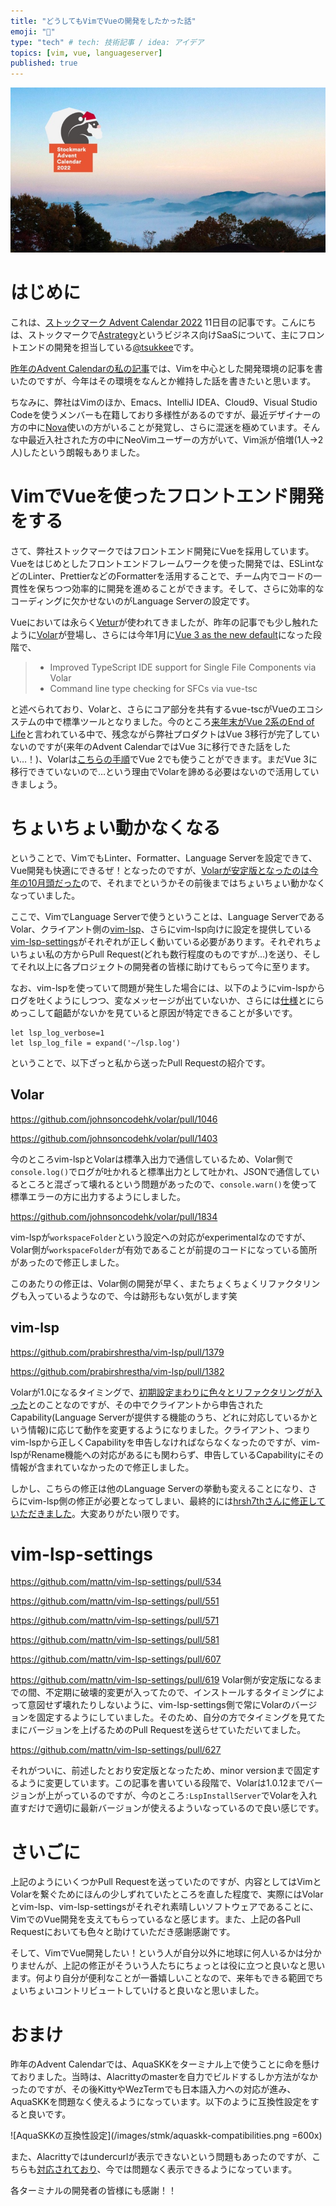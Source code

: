```yaml
---
title: "どうしてもVimでVueの開発をしたかった話"
emoji: "🤔"
type: "tech" # tech: 技術記事 / idea: アイデア
topics: [vim, vue, languageserver]
published: true
---
```


[![ストックマーク Advent Calendar 2022](/images/stmk/stmk-advent-calendar2022-banner.jpg)](https://adventar.org/calendars/7542 "ストックマーク Advent Calendar 2022 - Adventar")

# はじめに

これは、[ストックマーク Advent Calendar 2022](https://adventar.org/calendars/7542 "ストックマーク Advent Calendar 2022 - Adventar") 11日目の記事です。こんにちは、ストックマークで[Astrategy](https://stockmark.co.jp/product/astrategy "Astrategy | ストックマーク株式会社")というビジネス向けSaaSについて、主にフロントエンドの開発を担当している[@tsukkee](https://twitter.com/tsukkee)です。

[昨年のAdvent Calendarの私の記事](https://zenn.dev/tsukkee/articles/stmk_advent_calendar_vim)では、Vimを中心とした開発環境の記事を書いたのですが、今年はその環境をなんとか維持した話を書きたいと思います。

ちなみに、弊社はVimのほか、Emacs、IntelliJ IDEA、Cloud9、Visual Studio Codeを使うメンバーも在籍しており多様性があるのですが、最近デザイナーの方の中に[Nova](https://nova.app/jp/)使いの方がいることが発覚し、さらに混迷を極めています。そんな中最近入社された方の中にNeoVimユーザーの方がいて、Vim派が倍増(1人→2人)したという朗報もありました。

# VimでVueを使ったフロントエンド開発をする

さて、弊社ストックマークではフロントエンド開発にVueを採用しています。Vueをはじめとしたフロントエンドフレームワークを使った開発では、ESLintなどのLinter、PrettierなどのFormatterを活用することで、チーム内でコードの一貫性を保ちつつ効率的に開発を進めることができます。そして、さらに効率的なコーディングに欠かせないのがLanguage Serverの設定です。

Vueにおいては永らく[Vetur](https://vuejs.github.io/vetur/)が使われてきましたが、昨年の記事でも少し触れたように[Volar](https://github.com/johnsoncodehk/volar)が登場し、さらには今年1月に[Vue 3 as the new default](https://blog.vuejs.org/posts/vue-3-as-the-new-default.html)になった段階で、

> * Improved TypeScript IDE support for Single File Components via Volar
> * Command line type checking for SFCs via vue-tsc

と述べられており、Volarと、さらにコア部分を共有するvue-tscがVueのエコシステムの中で標準ツールとなりました。今のところ[来年末がVue 2系のEnd of Life](https://vuejs.org/about/faq.html#what-s-the-difference-between-vue-2-and-vue-3)と言われている中で、残念ながら弊社プロダクトはVue 3移行が完了していないのですが(来年のAdvent CalendarではVue 3に移行できた話をしたい…！)、Volarは[こちらの手順](https://github.com/johnsoncodehk/volar/blob/master/docs/installation.md#vue-2)でVue 2でも使うことができます。まだVue 3に移行できていないので…という理由でVolarを諦める必要はないので活用していきましょう。

# ちょいちょい動かなくなる

ということで、VimでもLinter、Formatter、Language Serverを設定できて、Vue開発も快適にできるぜ！となったのですが、[Volarが安定版となったのは今年の10月頭だった](https://blog.vuejs.org/posts/volar-1.0.html)ので、それまでというかその前後まではちょいちょい動かなくなっていました。

ここで、VimでLanguage Serverで使うということは、Language ServerであるVolar、クライアント側の[vim-lsp](https://github.com/prabirshrestha/vim-lsp)、さらにvim-lsp向けに設定を提供している[vim-lsp-settings](https://github.com/mattn/vim-lsp-settings)がそれぞれが正しく動いている必要があります。それぞれちょいちょい私の方からPull Request(どれも数行程度のものですが…)を送り、そしてそれ以上に各プロジェクトの開発者の皆様に助けてもらって今に至ります。

なお、vim-lspを使っていて問題が発生した場合には、以下のようにvim-lspからログを吐くようにしつつ、変なメッセージが出ていないか、さらには[仕様](https://microsoft.github.io/language-server-protocol/specifications/lsp/3.17/specification/)とにらめっこして齟齬がないかを見ていると原因が特定できることが多いです。

```vim
let lsp_log_verbose=1
let lsp_log_file = expand('~/lsp.log')
```

ということで、以下ざっと私から送ったPull Requestの紹介です。

## Volar

https://github.com/johnsoncodehk/volar/pull/1046

https://github.com/johnsoncodehk/volar/pull/1403

今のところvim-lspとVolarは標準入出力で通信しているため、Volar側で`console.log()`でログが吐かれると標準出力として吐かれ、JSONで通信しているところと混ざって壊れるという問題があったので、`console.warn()`を使って標準エラーの方に出力するようにしました。

https://github.com/johnsoncodehk/volar/pull/1834

vim-lspが`workspaceFolder`という設定への対応がexperimentalなのですが、Volar側が`workspaceFolder`が有効であることが前提のコードになっている箇所があったので修正しました。


このあたりの修正は、Volar側の開発が早く、またちょくちょくリファクタリングも入っているようなので、今は跡形もない気がします笑

## vim-lsp

https://github.com/prabirshrestha/vim-lsp/pull/1379

https://github.com/prabirshrestha/vim-lsp/pull/1382

Volarが1.0になるタイミングで、[初期設定まわりに色々とリファクタリングが入った](https://github.com/johnsoncodehk/volar/pull/1916)とのことなのですが、その中でクライアントから申告されたCapability(Language Serverが提供する機能のうち、どれに対応しているかという情報)に応じて動作を変更するようになりました。クライアント、つまりvim-lspから正しくCapabilityを申告しなければならなくなったのですが、vim-lspがRename機能への対応があるにも関わらず、申告しているCapabilityにその情報が含まれていなかったので修正しました。

しかし、こちらの修正は他のLanguage Serverの挙動も変えることになり、さらにvim-lsp側の修正が必要となってしまい、最終的には[hrsh7thさんに修正していただきました](https://github.com/prabirshrestha/vim-lsp/pull/1387)。大変ありがたい限りです。


# vim-lsp-settings

https://github.com/mattn/vim-lsp-settings/pull/534

https://github.com/mattn/vim-lsp-settings/pull/551

https://github.com/mattn/vim-lsp-settings/pull/571

https://github.com/mattn/vim-lsp-settings/pull/581

https://github.com/mattn/vim-lsp-settings/pull/607

https://github.com/mattn/vim-lsp-settings/pull/619
Volar側が安定版になるまでの間、不定期に破壊的変更が入ってたので、インストールするタイミングによって意図せず壊れたりしないように、vim-lsp-settings側で常にVolarのバージョンを固定するようにしていました。そのため、自分の方でタイミングを見てたまにバージョンを上げるためのPull Requestを送らせていただいてました。

https://github.com/mattn/vim-lsp-settings/pull/627

それがついに、前述したとおり安定版となったため、minor versionまで固定するように変更しています。この記事を書いている段階で、Volarは1.0.12までバージョンが上がっているのですが、今のところ`:LspInstallServer`でVolarを入れ直すだけで適切に最新バージョンが使えるよういなっているので良い感じです。

# さいごに
上記のようにいくつかPull Requestを送っていたのですが、内容としてはVimとVolarを繋ぐためにほんの少しずれていたところを直した程度で、実際にはVolarとvim-lsp、vim-lsp-settingsがそれぞれ素晴しいソフトウェアであることに、VimでのVue開発を支えてもらっているなと感じます。また、上記の各Pull Requestにおいても色々と助けていただき感謝感謝です。

そして、VimでVue開発したい！という人が自分以外に地球に何人いるかは分かりませんが、上記の修正がそういう人たちにちょっとは役に立つと良いなと思います。何より自分が便利なことが一番嬉しいことなので、来年もできる範囲でちょいちょいコントリビュートしていけると良いなと思いました。

# おまけ
昨年のAdvent Calendarでは、AquaSKKをターミナル上で使うことに命を懸けておりました。当時は、Alacrittyのmasterを自力でビルドするしか方法がなかったのですが、その後KittyやWezTermでも日本語入力への対応が進み、AquaSKKを問題なく使えるようになっています。以下のように互換性設定をすると良いです。

![AquaSKKの互換性設定](/images/stmk/aquaskk-compatibilities.png =600x)

また、Alacrittyではundercurlが表示できないという問題もあったのですが、こちらも[対応されており](https://github.com/alacritty/alacritty/issues/1628)、今では問題なく表示できるようになっています。

各ターミナルの開発者の皆様にも感謝！！
